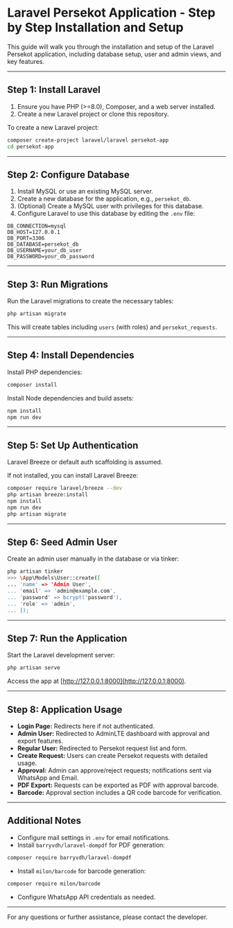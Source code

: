 # Laravel Persekot Application - Step by Step Installation and Setup

This guide will walk you through the installation and setup of the Laravel Persekot application, including database setup, user and admin views, and key features.

---

## Step 1: Install Laravel

1. Ensure you have PHP (>=8.0), Composer, and a web server installed.
2. Create a new Laravel project or clone this repository.

To create a new Laravel project:

```bash
composer create-project laravel/laravel persekot-app
cd persekot-app
```

---

## Step 2: Configure Database

1. Install MySQL or use an existing MySQL server.
2. Create a new database for the application, e.g., `persekot_db`.
3. (Optional) Create a MySQL user with privileges for this database.
4. Configure Laravel to use this database by editing the `.env` file:

```
DB_CONNECTION=mysql
DB_HOST=127.0.0.1
DB_PORT=3306
DB_DATABASE=persekot_db
DB_USERNAME=your_db_user
DB_PASSWORD=your_db_password
```

---

## Step 3: Run Migrations

Run the Laravel migrations to create the necessary tables:

```bash
php artisan migrate
```

This will create tables including `users` (with roles) and `persekot_requests`.

---

## Step 4: Install Dependencies

Install PHP dependencies:

```bash
composer install
```

Install Node dependencies and build assets:

```bash
npm install
npm run dev
```

---

## Step 5: Set Up Authentication

Laravel Breeze or default auth scaffolding is assumed.

If not installed, you can install Laravel Breeze:

```bash
composer require laravel/breeze --dev
php artisan breeze:install
npm install
npm run dev
php artisan migrate
```

---

## Step 6: Seed Admin User

Create an admin user manually in the database or via tinker:

```bash
php artisan tinker
>>> \App\Models\User::create([
... 'name' => 'Admin User',
... 'email' => 'admin@example.com',
... 'password' => bcrypt('password'),
... 'role' => 'admin',
... ]);
```

---

## Step 7: Run the Application

Start the Laravel development server:

```bash
php artisan serve
```

Access the app at [http://127.0.0.1:8000](http://127.0.0.1:8000).

---

## Step 8: Application Usage

- **Login Page:** Redirects here if not authenticated.
- **Admin User:** Redirected to AdminLTE dashboard with approval and export features.
- **Regular User:** Redirected to Persekot request list and form.
- **Create Request:** Users can create Persekot requests with detailed usage.
- **Approval:** Admin can approve/reject requests; notifications sent via WhatsApp and Email.
- **PDF Export:** Requests can be exported as PDF with approval barcode.
- **Barcode:** Approval section includes a QR code barcode for verification.

---

## Additional Notes

- Configure mail settings in `.env` for email notifications.
- Install `barryvdh/laravel-dompdf` for PDF generation:

```bash
composer require barryvdh/laravel-dompdf
```

- Install `milon/barcode` for barcode generation:

```bash
composer require milon/barcode
```

- Configure WhatsApp API credentials as needed.

---

For any questions or further assistance, please contact the developer.

